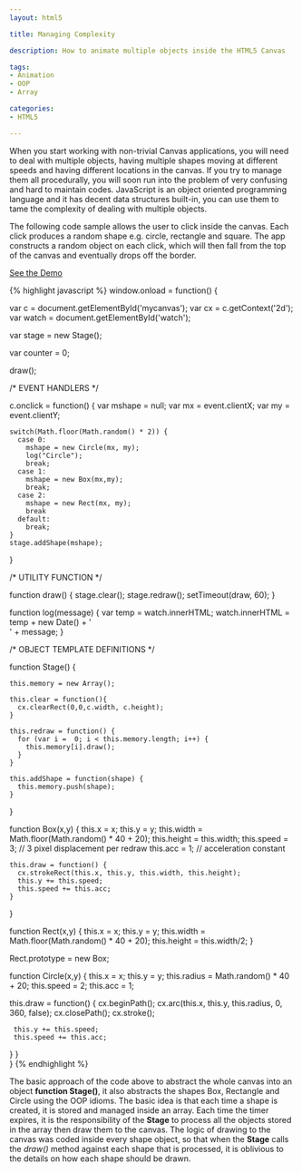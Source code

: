 ```yaml
---
layout: html5

title: Managing Complexity

description: How to animate multiple objects inside the HTML5 Canvas

tags:
- Animation
- OOP
- Array

categories:
- HTML5

---
```


When you start working with non-trivial Canvas applications, you will need to deal with multiple objects, having multiple shapes moving at different speeds and having different locations in the canvas. If you try to manage them all procedurally, you will soon run into the problem of very confusing and hard to maintain codes. JavaScript is an object oriented programming language and it has decent data structures built-in, you can use them to tame the complexity of dealing with multiple objects.

The following code sample allows the user to click inside the canvas. Each click produces a random shape e.g. circle, rectangle and square. The app constructs a random object on each click, which will then fall from the top of the canvas and eventually drops off the border.

<a href='http://jsfiddle.net/tedhagos/FYbwH/embedded/result/' class='button'>See the Demo</a>

{% highlight javascript %}
window.onload = function() {
  
  
  var c = document.getElementById('mycanvas');
  var cx = c.getContext('2d');
  var watch = document.getElementById('watch');
  
  var stage = new Stage();
  
  var counter = 0;
  
  draw();
  
  /* EVENT HANDLERS */
  
  c.onclick = function() {
    var mshape = null;
    var mx = event.clientX;
    var my = event.clientY;
    
    switch(Math.floor(Math.random() * 2)) {
      case 0:
        mshape = new Circle(mx, my);
        log("Circle");
        break;
      case 1:
        mshape = new Box(mx,my);
        break;
      case 2:
        mshape = new Rect(mx, my);
        break
      default:
        break;
    }
    stage.addShape(mshape);
  }  
  
  /* UTILITY FUNCTION */
  
  function draw() {
    stage.clear();
    stage.redraw();
    setTimeout(draw, 60);
  }
  
  function log(message) {
    var temp = watch.innerHTML;
    watch.innerHTML  = temp + new Date() +  '<br/>' + message;
  }
  
  /*
    OBJECT TEMPLATE DEFINITIONS
  */

  function Stage() {
 
    this.memory = new Array();
    
    this.clear = function(){
      cx.clearRect(0,0,c.width, c.height);
    }
    
    this.redraw = function() {
      for (var i =  0; i < this.memory.length; i++) {
        this.memory[i].draw();
      }
    }
    
    this.addShape = function(shape) {
      this.memory.push(shape);
    }
  }
  
  function Box(x,y) {
    this.x = x;
    this.y = y;
    this.width = Math.floor(Math.random() * 40 + 20);
    this.height = this.width;
    this.speed = 3; // 3 pixel displacement per redraw
    this.acc = 1; // acceleration constant
    
    this.draw = function() {
      cx.strokeRect(this.x, this.y, this.width, this.height);
      this.y += this.speed;
      this.speed += this.acc;
    }   
  }
   
  function Rect(x,y) {
    this.x = x;
    this.y = y;
    this.width = Math.floor(Math.random() * 40 + 20);
    this.height = this.width/2;
  }
  
  Rect.prototype = new Box;
  
  function Circle(x,y) {
   this.x = x;
   this.y = y; 
   this.radius = Math.random() * 40 + 20;
   this.speed = 2;
   this.acc = 1;
   
   this.draw = function() {
     cx.beginPath();
     cx.arc(this.x, this.y, this.radius, 0, 360, false);
     cx.closePath();
     cx.stroke();
     
     this.y += this.speed;
     this.speed += this.acc;
   }
  }   
}
{% endhighlight %}


The basic approach of the code above to abstract the whole canvas into an object **function Stage()**, it also abstracts the shapes Box, Rectangle and Circle using the OOP idioms. The basic idea is that each time a shape is created, it is stored and managed inside an array. Each time the timer expires, it is the responsibility of the **Stage** to process all the objects stored in the array then draw them to the canvas. The logic of drawing to the canvas was coded inside every shape object, so that when the **Stage** calls the *draw()* method against each shape that is processed,  it is oblivious to the details on how each shape should be drawn.




